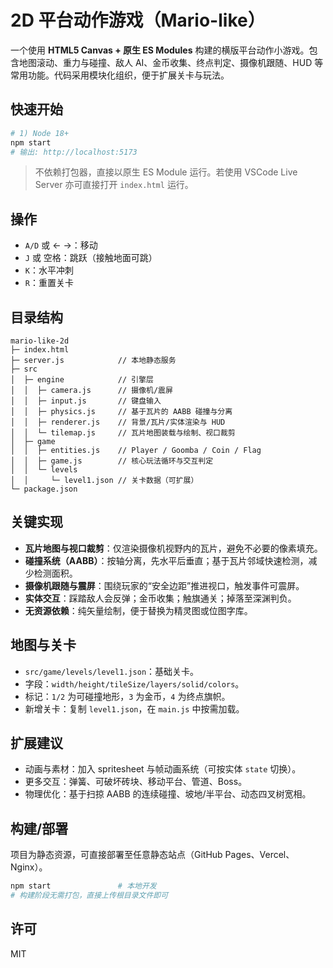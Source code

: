 # 2D 平台动作游戏（Mario-like）

一个使用 **HTML5 Canvas + 原生 ES Modules** 构建的横版平台动作小游戏。包含地图滚动、重力与碰撞、敌人 AI、金币收集、终点判定、摄像机跟随、HUD 等常用功能。代码采用模块化组织，便于扩展关卡与玩法。

## 快速开始

```bash
# 1) Node 18+
npm start
# 输出: http://localhost:5173
```

> 不依赖打包器，直接以原生 ES Module 运行。若使用 VSCode Live Server 亦可直接打开 `index.html` 运行。

## 操作

- `A/D` 或 ← →：移动
- `J` 或 空格：跳跃（接触地面可跳）
- `K`：水平冲刺
- `R`：重置关卡

## 目录结构

```
mario-like-2d
├─ index.html
├─ server.js            // 本地静态服务
├─ src
│  ├─ engine            // 引擎层
│  │  ├─ camera.js      // 摄像机/震屏
│  │  ├─ input.js       // 键盘输入
│  │  ├─ physics.js     // 基于瓦片的 AABB 碰撞与分离
│  │  ├─ renderer.js    // 背景/瓦片/实体渲染与 HUD
│  │  └─ tilemap.js     // 瓦片地图装载与绘制、视口裁剪
│  ├─ game
│  │  ├─ entities.js    // Player / Goomba / Coin / Flag
│  │  ├─ game.js        // 核心玩法循环与交互判定
│  │  └─ levels
│  │     └─ level1.json // 关卡数据（可扩展）
└─ package.json
```

## 关键实现

- **瓦片地图与视口裁剪**：仅渲染摄像机视野内的瓦片，避免不必要的像素填充。
- **碰撞系统（AABB）**：按轴分离，先水平后垂直；基于瓦片邻域快速检测，减少检测面积。
- **摄像机跟随与震屏**：围绕玩家的“安全边距”推进视口，触发事件可震屏。
- **实体交互**：踩踏敌人会反弹；金币收集；触旗通关；掉落至深渊判负。
- **无资源依赖**：纯矢量绘制，便于替换为精灵图或位图字库。

## 地图与关卡

- `src/game/levels/level1.json`：基础关卡。
- 字段：`width/height/tileSize/layers/solid/colors`。
- 标记：`1/2` 为可碰撞地形，`3` 为金币，`4` 为终点旗帜。
- 新增关卡：复制 `level1.json`，在 `main.js` 中按需加载。

## 扩展建议

- 动画与素材：加入 spritesheet 与帧动画系统（可按实体 `state` 切换）。
- 更多交互：弹簧、可破坏砖块、移动平台、管道、Boss。
- 物理优化：基于扫掠 AABB 的连续碰撞、坡地/半平台、动态四叉树宽相。

## 构建/部署

项目为静态资源，可直接部署至任意静态站点（GitHub Pages、Vercel、Nginx）。

```bash
npm start               # 本地开发
# 构建阶段无需打包，直接上传根目录文件即可
```

## 许可

MIT
